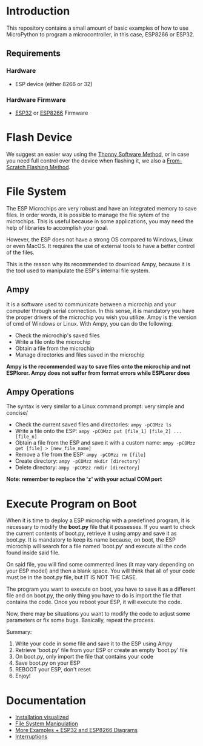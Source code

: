 # Introduction

This repository contains a small amount of basic examples of how to use MicroPython to program a microcontroller, in this case, ESP8266 or ESP32.

## Requirements

### Hardware
- ESP device (either 8266 or 32)

### Hardware Firmware
- [ESP32](https://micropython.org/download/?port=esp32) or [ESP8266](https://micropython.org/download/?port=esp8266) Firmware

# Flash Device
We suggest an easier way using the [Thonny Software Method](https://github.com/KevinHern/ESP-IoT-Intro/blob/main/docs/thony_flashing_method.md), or in case you need full control over the device when flashing it, we also a [From-Scratch Flashing Method](https://github.com/KevinHern/ESP-IoT-Intro/blob/main/docs/flashing_from_scratch_method.md).

# File System
The ESP Microchips are very robust and have an integrated memory to save files.
In order words, it is possible to manage the file sytem of the microchips. This is useful because in some applications, you may need the help of libraries to accomplish your goal. 

However, the ESP does not have a strong OS compared to Windows, Linux or even MacOS. It requires the use of external tools to have a better control of the files.

This is the reason why its recommended to download Ampy, because it is the tool used to manipulate the ESP's internal file system.

## Ampy

It is a software used to communicate between a microchip and your computer through serial connection. In this sense, it is mandatory you have the proper drivers of the microchip you wish you utilize. 
Ampy is the version of cmd of Windows or Linux. With Ampy, you can do the following:
- Check the microchip's saved files
- Write a file onto the microchip
- Obtain a file from the microchip
- Manage directories and files saved in the microchip

**Ampy is the recommended way to save files onto the microchip and not ESPlorer. Ampy does not suffer from format errors while ESPLorer does**

## Ampy Operations

The syntax is very similar to a Linux command prompt: very simple and concise/

- Check the current saved files and directories:
`ampy -pCOMzz ls`
- Write a file onto the ESP:
`ampy -pCOMzz put [file_1] [file_2] ... [file_n]`
- Obtain a file from the ESP and save it with a custom name:
`ampy -pCOMzz get [file] > [new_file_name]`
- Remove a file from the ESP:
`ampy -pCOMzz rm [file]`
- Create directory:
`ampy -pCOMzz mkdir [directory]`
- Delete directory:
`ampy -pCOMzz rmdir [directory]`

**Note: remember to replace the 'z' with your actual COM port**

# Execute Program on Boot

When it is time to deploy a ESP microchip with a predefined program, it is necessary to modify the **boot.py** file that it possesses.
If you want to check the current contents of boot.py, retrieve it using ampy and save it as boot.py. It is mandatory to keep its name because, on boot, the ESP microchip will search for a file named 'boot.py' and execute all the code found inside said file.

On said file, you will find some commented lines (it may vary depending on your ESP model) and then a blank space.
You will think that all of your code must be in the boot.py file, but IT IS NOT THE CASE.

The program you want to execute on boot, you have to save it as a different file and on boot.py, the only thing you have to do is import the file that contains the code.
Once you reboot your ESP, it will execute the code.

Now, there may be situations you want to modify the code to adjust some parameters or fix some bugs. Basically, repeat the process.

Summary:
1. Write your code in some file and save it to the ESP using Ampy
2. Retrieve 'boot.py' file from your ESP or create an empty 'boot.py' file
3. On boot.py, only import the file that contains your code
4. Save boot.py on your ESP
5. REBOOT your ESP, don't reset
6. Enjoy!

# Documentation
- [Installation visualized](https://github.com/FunPythonEC/Python_para_MicroControladores/blob/master/Instalando_MicroPython.md)
- [File System Manipulation](https://github.com/FunPythonEC/Python_para_MicroControladores/blob/master/Sistema_de_archivos.md)
- [More Examples + ESP32 and ESP8266 Diagrams](https://github.com/FunPythonEC/Python_para_MicroControladores/blob/master/ejemplos.md)
- [Interruptions](https://randomnerdtutorials.com/micropython-interrupts-esp32-esp8266/)
